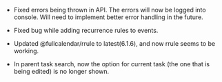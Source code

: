 
- Fixed errors being thrown in API. The errors will now be logged into console. Will need to implement better error handling in the future.

- Fixed bug while adding recurrence rules to events. 

- Updated @fullcalendar/rrule to latest(6.1.6), and now rrule seems to be working.

- In parent task search, now the option for current task (the one that is being edited) is no longer shown.